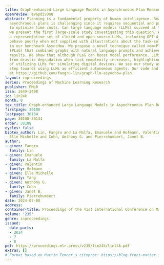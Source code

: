 ```yaml
---
title: Graph-enhanced Large Language Models in Asynchronous Plan Reasoning
openreview: eVGpdivOnQ
abstract: Planning is a fundamental property of human intelligence. Reasoning about
  asynchronous plans is challenging since it requires sequential and parallel planning
  to optimize time costs. Can large language models (LLMs) succeed at this task? Here,
  we present the first large-scale study investigating this question. We find that
  a representative set of closed and open-source LLMs, including GPT-4 and LLaMA-2,
  behave poorly when not supplied with illustrations about the task-solving process
  in our benchmark AsyncHow. We propose a novel technique called <em>Plan Like a Graph</em>
  (PLaG) that combines graphs with natural language prompts and achieves state-of-the-art
  results. We show that although PLaG can boost model performance, LLMs still suffer
  from drastic degradation when task complexity increases, highlighting the limits
  of utilizing LLMs for simulating digital devices. We see our study as an exciting
  step towards using LLMs as efficient autonomous agents. Our code and data are available
  at https://github.com/fangru-lin/graph-llm-asynchow-plan.
layout: inproceedings
series: Proceedings of Machine Learning Research
publisher: PMLR
issn: 2640-3498
id: lin24k
month: 0
tex_title: Graph-enhanced Large Language Models in Asynchronous Plan Reasoning
firstpage: 30108
lastpage: 30134
page: 30108-30134
order: 30108
cycles: false
bibtex_author: Lin, Fangru and La Malfa, Emanuele and Hofmann, Valentin and Yang,
  Elle Michelle and Cohn, Anthony G. and Pierrehumbert, Janet B.
author:
- given: Fangru
  family: Lin
- given: Emanuele
  family: La Malfa
- given: Valentin
  family: Hofmann
- given: Elle Michelle
  family: Yang
- given: Anthony G.
  family: Cohn
- given: Janet B.
  family: Pierrehumbert
date: 2024-07-08
address:
container-title: Proceedings of the 41st International Conference on Machine Learning
volume: '235'
genre: inproceedings
issued:
  date-parts:
  - 2024
  - 7
  - 8
pdf: https://proceedings.mlr.press/v235/lin24k/lin24k.pdf
extras: []
# Format based on Martin Fenner's citeproc: https://blog.front-matter.io/posts/citeproc-yaml-for-bibliographies/
---
```

